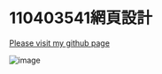 # 110403541網頁設計

[Please visit my github page](https://110403541.github.io/)


![image](https://github.com/110403541/110403541.github.io/assets/134771150/42a0024f-708a-44e9-9750-9f6347e8e320)
